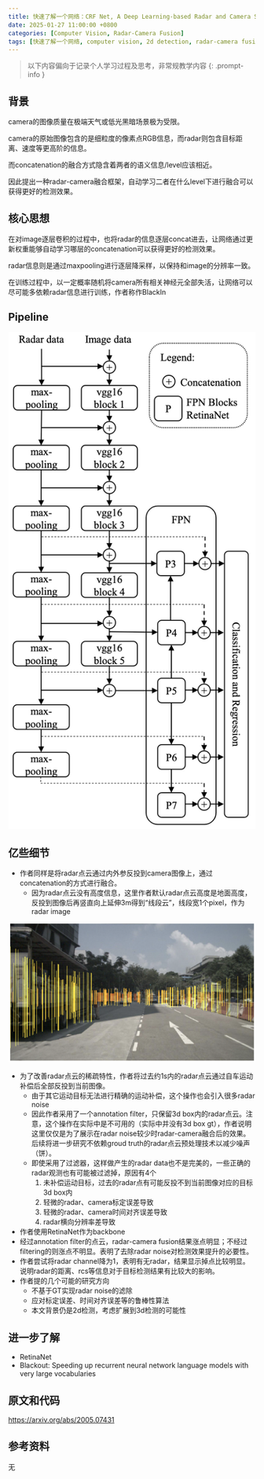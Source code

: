 ```yaml
---
title: 快速了解一个网络：CRF Net, A Deep Learning-based Radar and Camera Sensor  Fusion Architecture for Object Detection
date: 2025-01-27 11:00:00 +0800
categories: [Computer Vision, Radar-Camera Fusion]
tags: [快速了解一个网络, computer vision, 2d detection, radar-camera fusion, crfnet, blackin]
---
```


> 以下内容偏向于记录个人学习过程及思考，非常规教学内容
{: .prompt-info }

## 背景

camera的图像质量在极端天气或低光黑暗场景极为受限。

camera的原始图像包含的是细粒度的像素点RGB信息，而radar则包含目标距离、速度等更高阶的信息。

而concatenation的融合方式隐含着两者的语义信息/level应该相近。

因此提出一种radar-camera融合框架，自动学习二者在什么level下进行融合可以获得更好的检测效果。

## 核心思想

在对image逐层卷积的过程中，也将radar的信息逐层concat进去，让网络通过更新权重能够自动学习哪层的concatenation可以获得更好的检测效果。

radar信息则是通过maxpooling进行逐层降采样，以保持和image的分辨率一致。

在训练过程中，以一定概率随机将camera所有相关神经元全部失活，让网络可以尽可能多依赖radar信息进行训练，作者称作BlackIn

## Pipeline

![crfnet-pipeline](assets/img/crfnet-pipeline.png)

## 亿些细节

- 作者同样是将radar点云通过内外参反投到camera图像上，通过concatenation的方式进行融合。
  - 因为radar点云没有高度信息，这里作者默认radar点云高度是地面高度，反投到图像后再竖直向上延伸3m得到“线段云”，线段宽1个pixel，作为radar image

![crfnet-radar-image](assets/img/crfnet-radar-image.png)

- 为了改善radar点云的稀疏特性，作者将过去约1s内的radar点云通过自车运动补偿后全部反投到当前图像。
  - 由于其它运动目标无法进行精确的运动补偿，这个操作也会引入很多radar noise
  - 因此作者采用了一个annotation filter，只保留3d box内的radar点云。注意，这个操作在实际中是不可用的（实际中并没有3d box gt），作者说明这里仅仅是为了展示在radar noise较少时radar-camera融合后的效果。后续将进一步研究不依赖groud truth的radar点云预处理技术以减少噪声（饼）。
  - 即使采用了过滤器，这样做产生的radar data也不是完美的，一些正确的radar观测也有可能被过滤掉，原因有4个
    1. 未补偿运动目标，过去的radar点有可能反投不到当前图像对应的目标3d box内
    2. 轻微的radar、camera标定误差导致
    3. 轻微的radar、camera时间对齐误差导致
    4. radar横向分辨率差导致
- 作者使用RetinaNet作为backbone
- 经过annotation filter的点云，radar-camera fusion结果涨点明显；不经过filtering的则涨点不明显。表明了去除radar noise对检测效果提升的必要性。
- 作者尝试将radar channel降为1，表明有无radar，结果显示掉点比较明显。说明radar的距离、rcs等信息对于目标检测结果有比较大的影响。
- 作者提的几个可能的研究方向
  - 不基于GT实现radar noise的滤除
  - 应对标定误差、时间对齐误差等的鲁棒性算法
  - 本文背景仍是2d检测，考虑扩展到3d检测的可能性

## 进一步了解

- RetinaNet
- Blackout: Speeding up recurrent neural network language models with very large vocabularies

## 原文和代码

<https://arxiv.org/abs/2005.07431>

## 参考资料

无